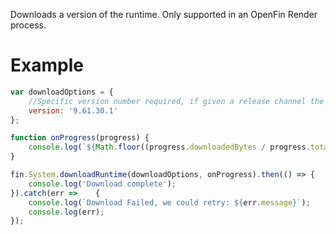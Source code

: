 Downloads a version of the runtime. Only supported in an OpenFin Render process.

# Example
```js
var downloadOptions = {
    //Specific version number required, if given a release channel the call will produce an error.
    version: '9.61.30.1'
};

function onProgress(progress) {
    console.log(`${Math.floor((progress.downloadedBytes / progress.totalBytes) * 100)}%`);
}

fin.System.downloadRuntime(downloadOptions, onProgress).then(() => {
    console.log('Download complete');
}).catch(err =>    {
    console.log(`Download Failed, we could retry: ${err.message}`);
    console.log(err);
});
```
